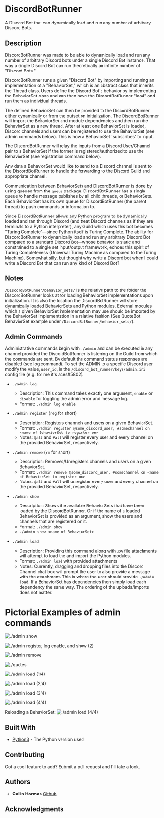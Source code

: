 # DiscordBotRunner

A Discord Bot that can dynamically load and run any number of arbitrary Discord Bots.

## Description
DiscordBotRunner was made to be able to dynamically load and run any number of arbitrary Discord bots under a single Discord Bot instance. That way a single Discord Bot can run theoretically an infinite number of "Discord Bots."

DiscordBotRunner runs a given "Discord Bot" by importing and running an implementation of a "BehaviorSet," which is an abstract class that inherits the Thread class. Users define the Discord Bot's behavior by implementing the BehaviorSet class and can then have the DiscordBotRunner "load" and run them as individual threads.

The defined BehaviorSet can then be provided to the DiscordBotRunner either dynamically or from the outset on initialization. The DiscordBotRunner will import the BehaviorSet and module dependencies and then run the BehaviorSet as a new thread.
After at least one BehaviorSet is loaded, Discord channels and users can be registered to use the BehaviorSet (see admin commands below). This is how a BehaviorSet 'subscribes' to input. 

The DiscordBotRunner will relay the inputs from a Discord User/Channel pair to a BehaviorSet if the former is registered/authorized to use the BehaviorSet (see registration command below).

Any data a BehaviorSet would like to send to a Discord channel is sent to the DiscordBotRunner to handle the forwarding to the Discord Guild and appropriate channel.

Communication between BehaviorSets and DiscordBotRunner is done by using queues from the `queue` package. DiscordBotRunner has a single queue to handle message publishes by all child threads, or BehaviorSets. Each BehaviorSet has its own queue for DiscordBotRunner (the parent thread) to push commands or information to.


Since DiscordBotRunner allows any Python program to be dynamically loaded and ran through Discord (and treat Discord channels as if they are terminals to a Python interpreter), any Guild which uses this bot becomes "Turing Complete"—since Python itself is Turing Complete. The ability for DiscordBotRunner to dynamically load and run any arbitrary Discord Bot compared to a standard Discord Bot—whose behavior is static and constrained to a single set input/output framework, echoes this spirit of Turing Completeness (Universal Turing Machine as compared to the Turing Machine). Somewhat silly, but thought why write a Discord bot when I could write a Discord Bot that can run any kind of Discord Bot?

## Notes

`/DiscordBotRunner/behavior_sets/` is the relative path to the folder the DiscordBotRunner looks at for loading BehaviorSet implementations upon initialization. It is also the location the DiscordBotRunner will store dynamically loaded BehaviorSets and Python modules. External modules which a given BehaviorSet implementation may use should be imported by the BehaviorSet implementation in a relative fashion (See QuoteBot BehaviorSet example under `/DiscordBotRunner/behavior_sets/`). 

## Admin Commands

Administrative commands begin with `./admin` and can be executed in any channel provided the DiscordBotRunner is listening on the Guild from which the commands are sent. By default the command status responses are disabled (see log command). To set the ADMIN to a specific Discord user modify the value, `user_id`, in the `/discord_bot_runner/keys/admin.ini` config file (e.g. for me it's aces#5802).

* `./admin log`
  * Description: This command takes exactly one argument, `enable` or `disable` for toggling the admin error and message log.
  * Format:      `./admin log enable`

* `./admin register` (`reg` for short)
	* Description: Registers channels and users on a given BehaviorSet.
	* Format:      `./admin register @some_discord_user, #somechannel on <name of BehaviorSet to register on>`
	* Notes:       `@all` and `#all` will register every user and every channel on the provided BehaviorSet, respectively.

* `./admin remove` (`rm` for short)
	* Description: Removes/Unregisters channels and users on a given BehaviorSet.
	* Format:      `./admin remove @some_discord_user, #somechannel on <name of BehaviorSet to register on>`
	* Notes:       `@all` and `#all` will unregister every user and every channel on the provided BehaviorSet, respectively.

* `./admin show`
	* Description: Shows the available BehaviorSets that have been loaded by the DiscordBotRunner. Or if the name of a loaded BehaviorSet is provided as an argument, show the users and channels that are registered on it.
	* Format:      `./admin show`
  * `./admin show <name of BehaviorSet>`

* `./admin load`
  * Description: Providing this command along with .py file attachments will attempt to load the and import the Python modules.
  * Format:      `./admin load` with provided attachments
  * Notes:       Currently, dragging and dropping files into the Discord Channel chat box will prompt the user to also provide a message with the attachment. This is where the user should provide `./admin load`. If a BehaviorSet has dependencies then simply load each dependency the same way. The ordering of the uploads/imports does not matter.

# Pictorial Examples of admin commands

![./admin show](img/admin_show_1.PNG "`./admin show`")

![`./admin register, log enable, and show (2)`](img/admin_show_2.PNG)

![`./admin remove`](img/admin_remove.PNG)

![`./quotes`](img/quotes_get.PNG)

![`./admin load (1/4)`](img/admin_load_1.PNG)

![`./admin load (2/4)`](img/admin_load_2.PNG)

![`./admin load (3/4)`](img/admin_load_3_1.PNG)

![`./admin load (4/4)`](img/admin_load_3_2.PNG)

Reloading a BehaviorSet:
![`./admin load (4/4)`](img/admin_load_reload.PNG)


## Built With

* [Python3](https://www.python.org/) - The Python version used

## Contributing

Got a cool feature to add? Submit a pull request and I'll take a look.

## Authors

* **Collin Harmon** [Github](https://github.com/CollinHarmon)

## Acknowledgments

